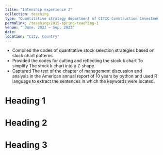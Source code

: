 ```yaml
---
title: "Intenship experience 2"
collection: teaching
type: "Quantitative strategy department of CITIC Construction Investment Fund"
permalink: /teaching/2015-spring-teaching-1
venue: " June. 2023 — Sep. 2023"
date: 
location: "City, Country"
---
```

* Compiled the codes of quantitative stock selection strategies based on stock chart patterns.
* Provided the codes for cutting and reflecting the stock k chart To simplify The stock k chart into a Z-shape.
* Captured The text of the chapter of management discussion and analysis in the American annual report of 10 years by python and used R language to extract the 
  sentences in which the keywords were located.


Heading 1
======

Heading 2
======

Heading 3
======
